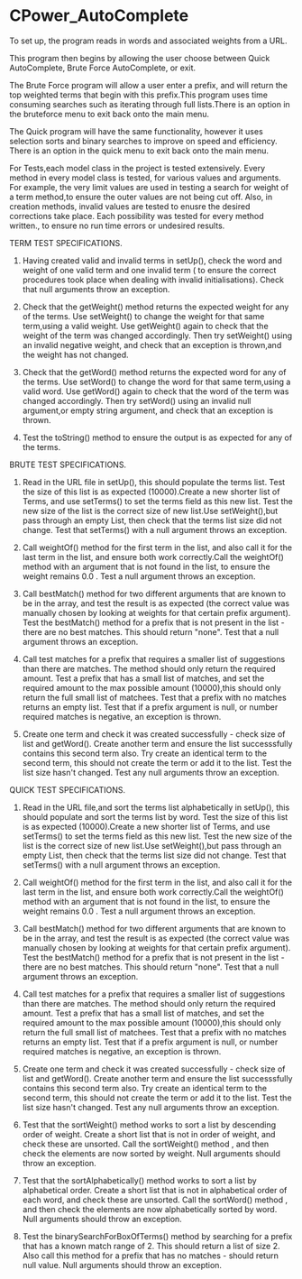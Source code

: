 # CPower_AutoComplete

To set up, the program reads in words and associated weights from a URL.

This program then begins by allowing the user choose between Quick AutoComplete, Brute Force AutoComplete, or exit.

The Brute Force program will allow a user enter a prefix, and will return the top weighted terms that begin with this prefix.This program uses time consuming searches such as iterating through full lists.There is an option in the bruteforce menu to exit back onto the main menu.

The Quick program will have the same functionality, however it uses selection sorts and binary searches to improve on speed and efficiency. There is an option in the quick menu to exit back onto the main menu.

For Tests,each model class in the project is tested extensively. 
Every method in every model class is tested, for various values and arguments.
For example, the very limit values are used in testing a search for weight of a term method,to ensure the outer values are not being cut off.
Also, in creation methods, invalid values are tested to enusre the desired corrections take place.
Each possibility was tested for every method written., to ensure no run time errors or undesired results.

TERM TEST SPECIFICATIONS.

 1.  Having created valid and invalid terms in setUp(), check the word and weight of one valid term and one invalid term ( to ensure the correct procedures took place when dealing with invalid initialisations). Check that null arguments throw an exception.
 
 2. Check that the getWeight() method returns the expected weight for any of the terms. Use setWeight() to change the weight for that same term,using a valid weight. Use getWeight() again to check that the weight of the term was changed accordingly. Then try setWeight() using an invalid negative weight, and check that an exception is thrown,and the weight has not changed.
 
 3. Check that the getWord() method returns the expected word for any of the terms. Use setWord() to change the word for that same term,using a valid word. Use getWord() again to check that the word of the term was changed accordingly. Then try setWord() using an invalid null argument,or empty string argument, and check that an exception is thrown.
 
 4. Test the toString() method to ensure the output is as expected for any of the terms.

BRUTE TEST SPECIFICATIONS.

1. Read in the URL file in setUp(), this should populate the terms list. Test the size of this list is as expected (10000).Create a new shorter list of Terms, and use setTerms() to set the terms field as this new list. Test the new size of the list is the correct size of new list.Use setWeight(),but pass through an empty List, then check that the terms list size did not change. Test that setTerms() with a null argument throws an exception.

2. Call weightOf() method for the first term in the list, and also call it for the last term in the list, and ensure both work correctly.Call the weightOf() method with an argument that is not found in the list, to ensure the weight remains 0.0 . Test a null argument throws an exception.

3. Call bestMatch() method for two different arguments that are known to be in the array, and test the result is as expected (the correct value was manually chosen by looking at weights for that certain prefix argument).  Test the bestMatch() method for a prefix that is not present in the list - there are no best matches. This should return "none". Test that a null argument throws an exception. 

4. Call test matches for a prefix that requires a smaller list of suggestions than there are matches. The method should only return the required amount. Test a prefix that has a small list of matches, and set the required amount to the max possible amount (10000),this should only return the full small list of matchees. Test that a prefix with no matches returns an empty list. Test that if a prefix argument is null, or number required matches is negative, an exception is thrown.

5. Create one term and check it was created successfully - check size of list and getWord(). Create another term and ensure the list successsfully contains this second term also. Try create an identical term to the second term, this should not create the term or add it to the list. Test the list size hasn't changed. Test any null arguments throw an exception.

QUICK TEST SPECIFICATIONS.

1. Read in the URL file,and sort the terms list alphabetically in setUp(), this should populate and sort the terms list by word. Test the size of this list is as expected (10000).Create a new shorter list of Terms, and use setTerms() to set the terms field as this new list. Test the new size of the list is the correct size of new list.Use setWeight(),but pass through an empty List, then check that the terms list size did not change. Test that setTerms() with a null argument throws an exception.

2. Call weightOf() method for the first term in the list, and also call it for the last term in the list, and ensure both work correctly.Call the weightOf() method with an argument that is not found in the list, to ensure the weight remains 0.0 . Test a null argument throws an exception.

3. Call bestMatch() method for two different arguments that are known to be in the array, and test the result is as expected (the correct value was manually chosen by looking at weights for that certain prefix argument).  Test the bestMatch() method for a prefix that is not present in the list - there are no best matches. This should return "none". Test that a null argument throws an exception. 

4. Call test matches for a prefix that requires a smaller list of suggestions than there are matches. The method should only return the required amount. Test a prefix that has a small list of matches, and set the required amount to the max possible amount (10000),this should only return the full small list of matchees. Test that a prefix with no matches returns an empty list. Test that if a prefix argument is null, or number required matches is negative, an exception is thrown.

5. Create one term and check it was created successfully - check size of list and getWord(). Create another term and ensure the list successsfully contains this second term also. Try create an identical term to the second term, this should not create the term or add it to the list. Test the list size hasn't changed. Test any null arguments throw an exception.

6. Test that the sortWeight() method works to sort a list by descending order of weight. Create a short list that is not in order of weight, and check these are unsorted. Call the sortWeight() method , and then check the elements are now sorted by weight. Null arguments should throw an exception.

7. Test that the sortAlphabetically() method works to sort a list by alphabetical order. Create a short list that is not in alphabetical order of each word, and check these are unsorted. Call the sortWord() method , and then check the elements are now alphabetically sorted by word. Null arguments should throw an exception.

8. Test the binarySearchForBoxOfTerms() method by searching for a prefix that has a known match range of 2. This should return a list of size 2. Also call this method for a prefix that has no matches - should return null value. Null arguments should throw an exception.
